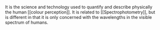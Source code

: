 It is the science and technology used to quantify and describe physically the human [[colour perception]].
It is related to [[Spectrophotometry]], but is different in that it is only concerned with the wavelengths in the visible spectrum of humans.
